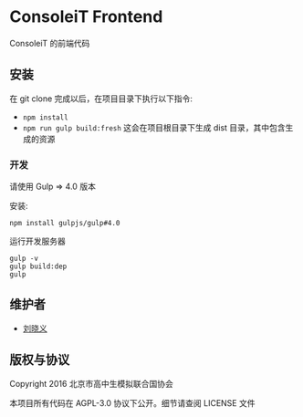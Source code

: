 # ConsoleiT Frontend
ConsoleiT 的前端代码

## 安装
在 git clone 完成以后，在项目目录下执行以下指令:
* `npm install`
* `npm run gulp build:fresh`
这会在项目根目录下生成 dist 目录，其中包含生成的资源

### 开发
请使用 Gulp => 4.0 版本

安装:
```
npm install gulpjs/gulp#4.0
```

运行开发服务器
```
gulp -v
gulp build:dep
gulp
```

## 维护者
- [刘晓义](mailto:circuitcoder0@gmail.com)

## 版权与协议
Copyright 2016 北京市高中生模拟联合国协会

本项目所有代码在 AGPL-3.0 协议下公开。细节请查阅 LICENSE 文件

